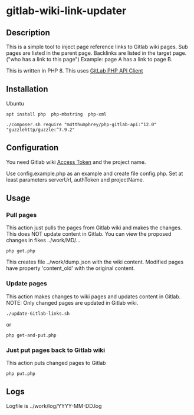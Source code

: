 # gitlab-wiki-link-updater

## Description 
This is a simple tool to inject page reference links to Gitlab wiki pages.
Sub pages are listed in the parent page.
Backlinks are listed in the target page. ("who has a link to this page")
Example: page A has a link to page B. 

This is written in PHP 8. This uses [GitLab PHP API Client](https://github.com/GitLabPHP/Client/)
## Installation
Ubuntu
```
apt install php  php-mbstring  php-xml
```

```
./composer.sh require "m4tthumphrey/php-gitlab-api:^12.0" "guzzlehttp/guzzle:^7.9.2"
```

## Configuration
You need Gitlab wiki [Access Token](https://docs.gitlab.com/user/project/settings/project_access_tokens/) and the project name.

Use config.example.php as an example and create file config.php. Set at least parameters serverUrl, authToken and projectName.

## Usage

### Pull pages
This action just pulls the pages from Gitlab wiki and makes the changes. This does NOT update content in Gitlab.
You can view the proposed changes in fikes ../work/MD/...

```
php get.php
```

This creates file ../work/dump.json with the wiki content. Modified pages have property 'content_old' with the original content. 


### Update pages
This action makes changes to wiki pages and updates content in Gitlab. 
NOTE: Only changed pages are updated in Gitlab wiki. 
```
./update-Gitlab-links.sh
```
or
```
php get-and-put.php
```

### Just put pages back to Gitlab wiki
This action puts changed pages to Gitlab
```
php put.php
```








## Logs
Logfile is ../work/log/YYYY-MM-DD.log



